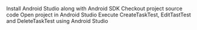 Install Android Studio along with Android SDK
Checkout project source code
Open project in Android Studio
Execute CreateTaskTest, EditTastTest and DeleteTaskTest using Android Studio
